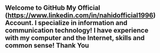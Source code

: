 ## Welcome to GitHub My Official (https://www.linkedin.com/in/nahidofficial1996) Account. I specialize in information and communication technology! I have experience with my computer and the Internet, skills and common sense! Thank You  
